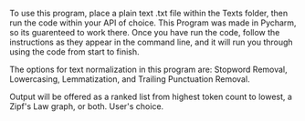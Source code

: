 To use this program, place a plain text .txt file within the Texts folder, then run the code within your API of choice.  This Program was made in Pycharm, so its guarenteed to work there.  Once you have run the code, follow the instructions as they appear in the command line, and it will run you through using the code from start to finish.

The options for text normalization in this program are: Stopword Removal, Lowercasing, Lemmatization, and Trailing Punctuation Removal.

Output will be offered as a ranked list from highest token count to lowest, a Zipf's Law graph, or both.  User's choice.
